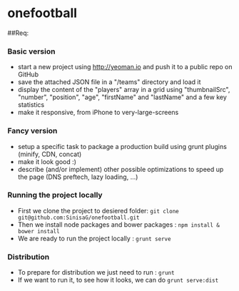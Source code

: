 onefootball
==========
##Req:

### Basic version
 - start a new project using http://yeoman.io and push it to a public repo on GitHub
 - save the attached JSON file in a "/teams" directory and load it
 - display the content of the "players" array in a grid using "thumbnailSrc", "number", "position", "age", "firstName" and "lastName" and a few key statistics
 - make it responsive, from iPhone to very-large-screens

### Fancy version
 - setup a specific task to package a production build using grunt plugins (minify, CDN, concat)
 - make it look good :)
 - describe (and/or implement) other possible optimizations to speed up the page (DNS preftech, lazy loading, ...)

### Running the project locally

 - First we clone the project to desiered folder: ``` git clone git@github.com:SinisaG/onefootball.git ```
 - Then we install node packages and bower packages : ```npm install & bower install```
 - We are ready to run the project locally : ```grunt serve```
 
### Distribution
 
 - To prepare for distribution we just need to run : ``` grunt ```
 - If we want to run it, to see how it looks, we can do ``` grunt serve:dist ```
 